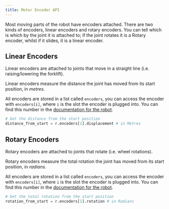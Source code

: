 ```yaml
---
title: Motor Encoder API
---
```


Most moving parts of the robot have encoders attached. There are two kinds of encoders, linear encoders and rotary encoders. You can tell which is which by the joint it is attached to; if the joint rotates it is a Rotary encoder, whilst if it slides, it is a linear encoder.

## Linear Encoders

Linear encoders are attached to joints that move in a straight line (i.e. raising/lowering the forklift).

Linear encoders measure the distance the joint has moved from its start position, in *metres*.

All encoders are stored in a list called `encoders`, you can access the encoder with `encoders[i]`, where `i` is the slot the encoder is plugged into. You can find this number in the [documentation for the robot](/robots/).

```python
# Get the distance from the start position
distance_from_start = r.encoders[1].displacement # in Metres
```

## Rotary Encoders

Rotary encoders are attached to joints that rotate (i.e. wheel rotations).

Rotary encoders measure the total rotation the joint has moved from its start position, in *radians*.

All encoders are stored in a list called `encoders`, you can access the encoder with `encoders[i]`, where `i` is the slot the encoder is plugged into. You can find this number in the [documentation for the robot](/robots/).

```python
# Get the total rotation from the start position
rotation_from_start = r.encoders[1].rotation # in Radians
```
